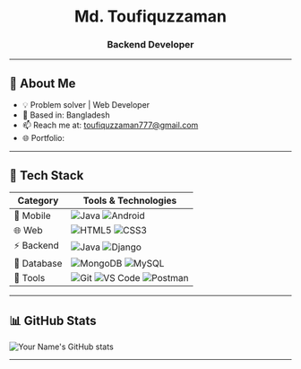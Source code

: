 <!-- Header -->
<h1 align="center">Md. Toufiquzzaman</h1>
<h3 align="center">Backend Developer</h3>

---

## 🧠 About Me
- 💡 Problem solver | Web Developer 
- 📍 Based in: Bangladesh  
- 📫 Reach me at: toufiquzzaman777@gmail.com  
- 🌐 Portfolio: 

---

## 🧩 Tech Stack

| Category         | Tools & Technologies                                                                 |
|------------------|---------------------------------------------------------------------------------------|
| 📱 Mobile         | ![Java](https://img.shields.io/badge/Java-007396?logo=java&logoColor=white)  ![Android](https://img.shields.io/badge/Android-3DDC84?logo=android&logoColor=white) |
| 🌐 Web            | ![HTML5](https://img.shields.io/badge/HTML5-E34F26?logo=html5&logoColor=white) ![CSS3](https://img.shields.io/badge/CSS3-1572B6?logo=css3&logoColor=white) |
| ⚡ Backend         | ![Java](https://img.shields.io/badge/Java-007396?logo=java&logoColor=white) ![Django](https://img.shields.io/badge/Django-092E20?logo=django&logoColor=white) |
| 💾 Database        | ![MongoDB](https://img.shields.io/badge/MongoDB-47A248?logo=mongodb&logoColor=white)  ![MySQL](https://img.shields.io/badge/MySQL-4479A1?logo=mysql&logoColor=white) |
| 🧰 Tools           | ![Git](https://img.shields.io/badge/Git-F05032?logo=git&logoColor=white) ![VS Code](https://img.shields.io/badge/VS%20Code-007ACC?logo=visualstudiocode&logoColor=white) ![Postman](https://img.shields.io/badge/Postman-FF6C37?logo=postman&logoColor=white) |

---

## 📊 GitHub Stats
![Your Name's GitHub stats](https://github-readme-stats.vercel.app/api?username=YourUserName&show_icons=true&theme=tokyonight)

---
